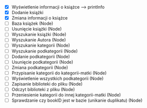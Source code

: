 -[x] Wyświetlenie informacji o książce --> printInfo
-[x] Dodanie książki
-[x] Zmiana informacji o książce
-[ ] Baza książek (Node)
-[ ] Usunięcie książki (Node)
-[ ] Wyszukanie książki (Node)
-[ ] Wyszukanie Autora (Node)
-[ ] Wyszukanie kategorii (Node)
-[ ] Wyszukanie podkategorii (Node)
-[ ] Dodanie podkategorii (Node)
-[ ] Usunięcie podkategorii (Node)
-[ ] Zmiana podkategorii (Node)
-[ ] Przypisanie kategorii do kategorii-matki (Node)
-[ ] Wyświetlenie wszystkich podkategorii (Node)
-[ ] Zapisanie biblioteki do pliku (Node)
-[ ] Odczyt biblioteki z pliku (Node)
-[ ] Przeniesienie kategorii do innej kategorii-matki (Node)
-[ ] Sprawdzanie czy bookID jest w bazie (unikanie duplikatu) (Node)